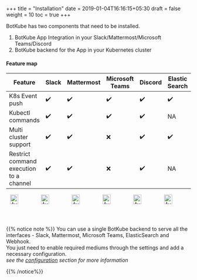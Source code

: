 +++
title = "Installation"
date = 2019-01-04T16:16:15+05:30
draft = false
weight = 10
toc = true
+++

BotKube has two components that need to be installed.

1. BotKube App Integration in your Slack/Mattermost/Microsoft Teams/Discord
2. BotKube backend for the App in your Kubernetes cluster

<style>

a.linkhighlight:hover {
  color: #ffffff;
}

a.linkhighlight {
  color: inherit;
}

a.linkhighlight:hover:after, a.linkhighlight:focus:after {
  width: 0 !important;
}

.centerimage {
  width: 60%; float:center;
}

.leftimage {
  width: 48%; float:left; display:inline-block;
}

.rightimage {
  width: 48%; float:right; display:inline-block;
}

.visibledesktop {
  overflow: auto;
  display: block;
}

.visiblemobile {
  display: none;
}


.installbox {
  position: relative;
}

.image {
  opacity: 1;
  display: block;
  width: 60%;
  height: auto;
  transition: .5s ease;
  backface-visibility: hidden;
}

.middle {
  transition: .5s ease;
  opacity: 0;
  position: absolute;
  top: 50%;
  left: 50%;
  transform: translate(-50%, -50%);
  -ms-transform: translate(-50%, -50%);
  cursor: pointer;
}

.installbox:hover .image {
  cursor: pointer;
  opacity: 0.3;
}

.installbox:hover .middle {
  opacity: 1;
}

.text {
  background-color: #1C90F3;
  color: white;
  font-size: 16px;
  padding: 16px 32px;
}

@media screen and (max-width: 600px) {
  .centerimage {
    width: 100%;
  }
  .leftimage {
    width: 100%;
  }
  .rightimage {
    width: 100%;
  }
  .visibledesktop {
    display: none;
  }
  .visiblemobile {
    overflow: auto;
    display: block;
  }
}
</style>

#### Feature map

| Feature  | Slack | Mattermost | Microsoft Teams | Discord | Elastic Search | Webhook |
| -------- | ----- | -----------| --------------- | -------------- | ------- | ------- |
| K8s Event push | :heavy_check_mark: | :heavy_check_mark: | :heavy_check_mark: | :heavy_check_mark: | :heavy_check_mark: | :heavy_check_mark: |
| Kubectl commands | :heavy_check_mark: | :heavy_check_mark: | :heavy_check_mark: | :heavy_check_mark: | NA | NA |
| Multi cluster support | :heavy_check_mark: | :heavy_check_mark: | :x: | :heavy_check_mark: | :heavy_check_mark: | :heavy_check_mark: |
| Restrict command execution to a channel | :heavy_check_mark: | :heavy_check_mark: | :x: | :heavy_check_mark: | NA | NA |

<div style="display: flex;justify-content: space-around;">
  <div class="installbox">
    <img src="/images/slack.png" alt="Avatar" class="image">
    <div class="middle">
      <div class="text">
        <a href="slack" class="linkhighlight">
          Integrate with Slack
        </a>
      </div>
    </div>
  </div>
  <div class="installbox">
    <img src="/images/mattermost.png" alt="Avatar" class="image">
    <div class="middle">
      <div class="text">
        <a href="mattermost" class="linkhighlight">
          Integrate with Mattermost
        </a>
      </div>
    </div>
  </div>
  <div class="installbox">
    <img src="/images/msteams.png" alt="Avatar" class="image">
    <div class="middle">
      <div class="text">
        <a href="teams" class="linkhighlight">
          Integrate with Microsoft Teams
        </a>
      </div>
    </div>
  </div>
  <div class="installbox">
    <img src="/images/elasticsearch.png" alt="Avatar" class="image">
    <div class="middle">
      <div class="text">
        <a href="elasticsearch" class="linkhighlight">
          Integrate with ElasticSearch
        </a>
      </div>
    </div>
  </div>
  <div class="installbox">
    <img src="/images/webhook.png" alt="Avatar" class="image">
    <div class="middle">
      <div class="text">
        <a href="webhook" class="linkhighlight">
          Configure Outgoing Webhook
        </a>
      </div>
    </div>
  </div>
  <div class="installbox">
    <img src="/images/discord.png" alt="Avatar" class="image">
    <div class="middle">
      <div class="text">
        <a href="discord" class="linkhighlight">
          Integrate with Discord
        </a>
      </div>
    </div>
  </div>
</div>

{{% notice note %}}
You can use a single BotKube backend to serve all the interfaces - Slack, Mattermost, Microsoft Teams, ElasticSearch and Webhook. <br>
You just need to enable required mediums through the settings and add a necessary configuration.<br>
_see the [configuration](/configuration) section for more information_

{{% /notice%}}
